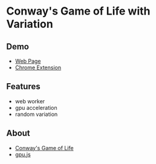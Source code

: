 # Conway's Game of Life with Variation

## Demo

- [Web Page](https://renzholy.github.io/life-game/)
- [Chrome Extension](https://chrome.google.com/webstore/detail/odchfpakdhfhhcpldpennlokogfgncpe)

## Features

- web worker
- gpu acceleration
- random variation

## About

- [Conway's Game of Life](https://en.wikipedia.org/wiki/Conway%27s_Game_of_Life)
- [gpu.js](https://gpu.rocks/)
